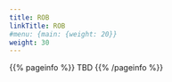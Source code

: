 ```yaml
---
title: ROB
linkTitle: ROB
#menu: {main: {weight: 20}}
weight: 30
---
```


{{% pageinfo %}}
TBD
{{% /pageinfo %}}
